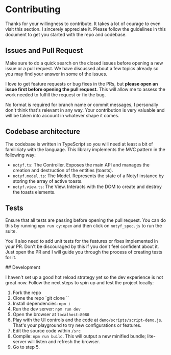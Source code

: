 # Contributing

Thanks for your willingness to contribute. It takes a lot of courage to even visit this section. I sincerely appreciate it. Please follow the guidelines in this document to get you started with the repo and codebase.

## Issues and Pull Request

Make sure to do a quick search on the closed issues before opening a new issue or a pull request. We have discussed about a few topics already so you may find your answer in some of the issues. 

I love to get feature requests or bug fixes in the PRs, but **please open an issue first before opening the pull request.** This will allow me to assess the work needed to fulfill the request or fix the bug.

No format is required for branch name or commit messages, I personally don't think that's relevant in any way. Your contribution is very valuable and will be taken into account in whatever shape it comes.

## Codebase architecture

The codebase is written in TypeScript so you will need at least a bit of familiriaty with the language. This library implements the MVC pattern in the following way:

- `notyf.ts`: The Controller. Exposes the main API and manages the creation and destruction of the entities (toasts).
- `notyf.model.ts`: The Model. Represents the state of a Notyf instance by storing the array of active toasts.
- `notyf.view.ts`: The View. Interacts with the DOM to create and destroy the toasts elements.

## Tests

Ensure that all tests are passing before opening the pull request. You can do this by running `npm run cy:open` and then click on `notyf_spec.js` to run the suite.

You'll also need to add unit tests for the features or fixes implemented in your PR. Don't be discouraged by this if you don't feel confident about it. Just open the PR and I will guide you through the process of creating tests for it.

## Development

I haven't set up a good hot reload strategy yet so the dev experience is not great now. Follow the next steps to spin up and test the project locally:

1. Fork the repo
2. Clone the repo `git clone <your-fork-url>``
3. Install dependencies: `npm i`
4. Run the dev server: `npm run dev`
5. Open the browser at `localhost:8080`
6. Play with the UI controls and the code at `demo/scripts/script-demo.js`. That's your playground to try new configurations or features.
7. Edit the source code within `/src`
8. Compile: `npm run build`. This will output a new minified bundle; lite-server will listen and refresh the browser.
9. Go to step 5.
